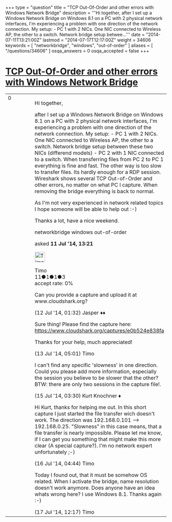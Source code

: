 +++
type = "question"
title = "TCP Out-Of-Order and other errors with Windows Network Bridge"
description = '''Hi together, after I set up a Windows Network Bridge on Windows 8.1 on a PC with 2 physical network interfaces, I&#x27;m experiencing a problem with one direction of the network connection. My setup:  - PC 1 with 2 NICs. One NIC connected to Wireless AP, the other to a switch. Network bridge setup betwee...'''
date = "2014-07-11T13:21:00Z"
lastmod = "2014-07-17T12:17:00Z"
weight = 34606
keywords = [ "networkbridge", "windows", "out-of-order" ]
aliases = [ "/questions/34606" ]
osqa_answers = 0
osqa_accepted = false
+++

<div class="headNormal">

# [TCP Out-Of-Order and other errors with Windows Network Bridge](/questions/34606/tcp-out-of-order-and-other-errors-with-windows-network-bridge)

</div>

<div id="main-body">

<div id="askform">

<table id="question-table" style="width:100%;"><colgroup><col style="width: 50%" /><col style="width: 50%" /></colgroup><tbody><tr class="odd"><td style="width: 30px; vertical-align: top"><div class="vote-buttons"><span id="post-34606-upvote" class="ajax-command post-vote up" rel="nofollow" title="I like this post (click again to cancel)"> </span><div id="post-34606-score" class="post-score" title="current number of votes">0</div><span id="post-34606-downvote" class="ajax-command post-vote down" rel="nofollow" title="I dont like this post (click again to cancel)"> </span> <span id="favorite-mark" class="ajax-command favorite-mark" rel="nofollow" title="mark/unmark this question as favorite (click again to cancel)"> </span><div id="favorite-count" class="favorite-count"></div></div></td><td><div id="item-right"><div class="question-body"><p>Hi together,</p><p>after I set up a Windows Network Bridge on Windows 8.1 on a PC with 2 physical network interfaces, I'm experiencing a problem with one direction of the network connection. My setup: - PC 1 with 2 NICs. One NIC connected to Wireless AP, the other to a switch. Network bridge setup between these two NICs (differend models) - PC 2 with 1 NIC connected to a switch. When transferring files from PC 2 to PC 1 everything is fine and fast. The other way is too slow to transfer files. Its hardly enough for a RDP session. Wireshark shows several TCP Out-of-Order and other errors, no matter on what PC I capture. When removing the bridge everything is back to normal.</p><p>As I'm not very experienced in network related topics I hope someone will be able to help out :-)</p><p>Thanks a lot, have a nice weekend.</p></div><div id="question-tags" class="tags-container tags"><span class="post-tag tag-link-networkbridge" rel="tag" title="see questions tagged &#39;networkbridge&#39;">networkbridge</span> <span class="post-tag tag-link-windows" rel="tag" title="see questions tagged &#39;windows&#39;">windows</span> <span class="post-tag tag-link-out-of-order" rel="tag" title="see questions tagged &#39;out-of-order&#39;">out-of-order</span></div><div id="question-controls" class="post-controls"></div><div class="post-update-info-container"><div class="post-update-info post-update-info-user"><p>asked <strong>11 Jul '14, 13:21</strong></p><img src="https://secure.gravatar.com/avatar/e8bbb2b98b351580378e046fb8a34c5a?s=32&amp;d=identicon&amp;r=g" class="gravatar" width="32" height="32" alt="Timo&#39;s gravatar image" /><p><span>Timo</span><br />
<span class="score" title="11 reputation points">11</span><span title="1 badges"><span class="badge1">●</span><span class="badgecount">1</span></span><span title="1 badges"><span class="silver">●</span><span class="badgecount">1</span></span><span title="3 badges"><span class="bronze">●</span><span class="badgecount">3</span></span><br />
<span class="accept_rate" title="Rate of the user&#39;s accepted answers">accept rate:</span> <span title="Timo has no accepted answers">0%</span></p></div></div><div id="comments-container-34606" class="comments-container"><span id="34612"></span><div id="comment-34612" class="comment"><div id="post-34612-score" class="comment-score"></div><div class="comment-text"><p>Can you provide a capture and upload it at www.cloudshark.org?</p></div><div id="comment-34612-info" class="comment-info"><span class="comment-age">(12 Jul '14, 01:32)</span> <span class="comment-user userinfo">Jasper ♦♦</span></div></div><span id="34621"></span><div id="comment-34621" class="comment"><div id="post-34621-score" class="comment-score"></div><div class="comment-text"><p>Sure thing! Please find the capture here: <a href="https://www.cloudshark.org/captures/e0b524e838fa">https://www.cloudshark.org/captures/e0b524e838fa</a></p><p>Thanks for your help, much appreciated!</p></div><div id="comment-34621-info" class="comment-info"><span class="comment-age">(13 Jul '14, 05:01)</span> <span class="comment-user userinfo">Timo</span></div></div><span id="34652"></span><div id="comment-34652" class="comment"><div id="post-34652-score" class="comment-score"></div><div class="comment-text"><p>I can't find any specific 'slowness' in one direction. Could you please add more information, especially the session you believe to be slower that the other? BTW: there are only two sessions in the capture file!.</p></div><div id="comment-34652-info" class="comment-info"><span class="comment-age">(15 Jul '14, 03:30)</span> <span class="comment-user userinfo">Kurt Knochner ♦</span></div></div><span id="34705"></span><div id="comment-34705" class="comment"><div id="post-34705-score" class="comment-score"></div><div class="comment-text"><p>Hi Kurt, thanks for helping me out. In this short capture I just started the file transfer wich doesn't work. The direction was 192.168.0.101 --&gt; 192.168.0.25. "Slowness" in this case means, that a file transfer is nearly impossible. Please let me know, if I can get you something that might make this more clear (A special capture?). I'm no network expert unfortunately ;-)</p></div><div id="comment-34705-info" class="comment-info"><span class="comment-age">(16 Jul '14, 04:44)</span> <span class="comment-user userinfo">Timo</span></div></div><span id="34734"></span><div id="comment-34734" class="comment"><div id="post-34734-score" class="comment-score"></div><div class="comment-text"><p>Today I found out, that it must be somehow OS related. When I activate the bridge, name resolution doesn't work anymore. Does anyone have an idea whats wrong here? I use Windows 8.1. Thanks again :-)</p></div><div id="comment-34734-info" class="comment-info"><span class="comment-age">(17 Jul '14, 12:17)</span> <span class="comment-user userinfo">Timo</span></div></div></div><div id="comment-tools-34606" class="comment-tools"></div><div class="clear"></div><div id="comment-34606-form-container" class="comment-form-container"></div><div class="clear"></div></div></td></tr></tbody></table>

</div>

</div>

